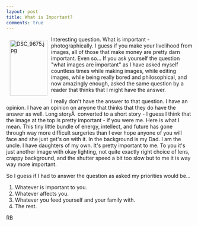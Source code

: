 ```yaml
---
layout: post
title: What is Important?
comments: true
---
```

<a rel="lightbox" href="/wp-content/uploads/2009/01/DSC_9675.jpg"><img title="DSC_9675.jpg" src="/wp-content/uploads/2009/01/.thumbs/.DSC_9675.jpg" border="0" alt="DSC_9675.jpg" hspace="10" vspace="10" width="101" height="150" align="left" /></a>Interesting question. What is important - photographically. I guess if you make your livelihood from images, all of those that make money are pretty darn important. Even so... If you ask yourself the question "what images are important" as I have asked myself countless times while making images, while editing images, while being really bored and philosophical, and now amazingly enough, asked the same question by a reader that thinks that I might have the answer.

I really don't have the answer to that question. I have an opinion. I have an opinion on anyone that thinks that they do have the answer as well. Long storyÂ  converted to a short story - I guess I think that the image at the top is pretty important - if you were me. <!--more-->Here is what I mean. This tiny little bundle of energy, intellect, and future has gone through way more difficult surgeries than I ever hope anyone of you will face and she just get's on with it. In the background is my Dad. I am the uncle. I have daughters of my own. It's pretty important to me. To you it's just another image with okay lighting, not quite exactly right choice of lens, crappy background, and the shutter speed a bit too slow but to me it is way way more important.

So I guess if I had to answer the question as asked my priorities would be...
<ol>
	<li>Whatever is important to you.</li>
	<li>Whatever affects you.</li>
	<li>Whatever you feed yourself and your family with.</li>
	<li>The rest.</li>
</ol>
RB